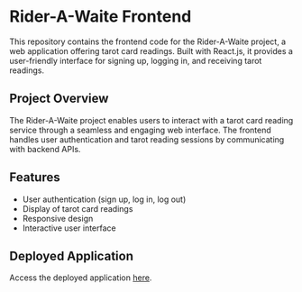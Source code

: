 # Rider-A-Waite Frontend

This repository contains the frontend code for the Rider-A-Waite project, a web application offering tarot card readings. Built with React.js, it provides a user-friendly interface for signing up, logging in, and receiving tarot readings.

## Project Overview

The Rider-A-Waite project enables users to interact with a tarot card reading service through a seamless and engaging web interface. The frontend handles user authentication and tarot reading sessions by communicating with backend APIs.

## Features

- User authentication (sign up, log in, log out)
- Display of tarot card readings
- Responsive design
- Interactive user interface

## Deployed Application

Access the deployed application [here](https://rider-a-waite.netlify.app).

